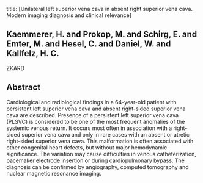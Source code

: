 title: [Unilateral left superior vena cava in absent right superior vena cava. Modern imaging diagnosis and clinical relevance]

## Kaemmerer, H. and Prokop, M. and Schirg, E. and Emter, M. and Hesel, C. and Daniel, W. and Kallfelz, H. C.
ZKARD


## Abstract
Cardiological and radiological findings in a 64-year-old patient with persistent left superior vena cava and absent right-sided superior vena cava are described. Presence of a persistent left superior vena cava (PLSVC) is considered to be one of the most frequent anomalies of the systemic venous return. It occurs most often in association with a right-sided superior vena cava and only in rare cases with an absent or atretic right-sided superior vena cava. This malformation is often associated with other congenital heart defects, but without major hemodynamic significance. The variation may cause difficulties in venous catheterization, pacemaker electrode insertion or during cardiopulmonary bypass. The diagnosis can be confirmed by angiography, computed tomography and nuclear magnetic resonance imaging.

